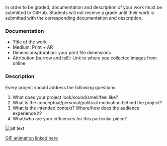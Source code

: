 In order to be graded, documentation and description of your work must be submitted to GitHub. Students will not receive a grade until their work is submitted with the corresponding documentation and description.

### Documentation
* Title of the work
* Medium: Print + AR
* Dimensions/duration: your print file dimensions
* Attribution (burrow and tell): Link to where you collected images from online

### Description
Every project should address the following questions:
1. What does your project look/sound/smell/feel like?
2. What is the conceptual/personal/political motivation behind the project?
3. What is the intended context? Where/how does the audience experience it?
4. What/who are your influences for this particular piece?

![alt text](https://media.giphy.com/media/j2pvE1PRQbPOvGLWpM/giphy.gif)

[GIF animation linked here](https://media.giphy.com/media/PnCvcGv67E2QKYOQUb/giphy.gif)
